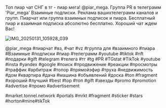 Топ пиар чат СНГ в тг - пиар мега! @piar_mega.
Группа PR в телеграмм 'Piar_mega'
 Взаимные подписки. Реклама вашихтелеграмм каналов и групп. Пиарчат или группа взаимных подписок и пиара. Бесплатный пиар и взаимная подписка абсолютно бесплатно. Хороший чат ждем Вас! 

![IMG_20250131_105928_039](https://github.com/user-attachments/assets/73f96a2e-3b04-4f2d-91ce-23fabc903168)


@piar_mega #пиарчат #вз, #чат #vz #группа для #взаимного #пиара
#Взаимные #подписки #пиар #телеграмм #youtube #tiktok #nft #подарки #gift 
#telegram #телега #тг #tg #PR #TGstat #TikTok #youtube #insta #yandex #google #поиск #продвижение #реакции #просмотры #траффик #арбитраж #топор #прямойэфир #труха #недвижимость #дом #квартира #дача #машина #объявлений #доска #ton #fragment #хороший #лучший #best #top #топ #gift #звезды #promo #promotion #advertise #промо #advertisement

#market.tonnel.network
#portals
#mrkt
#fragment
#sticker
#stars
#horton#mine#tikTok
